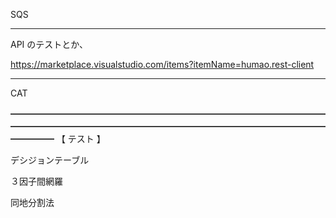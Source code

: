SQS

___________________________________________________________________________
API のテストとか、

https://marketplace.visualstudio.com/items?itemName=humao.rest-client

___________________________________________________________________________


CAT

━━━━━━━━━━━━━━━━━━━━━━━━━━━━━━━━━━━━━━━━━━━━━━━━━━━━━━━━━━━━━━━━━━━━━━━━━━━━━
【 テスト 】

デシジョンテーブル

３因子間網羅

同地分割法



